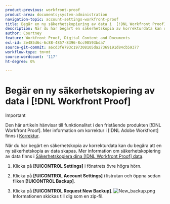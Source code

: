 ```yaml
---
product-previous: workfront-proof
product-area: documents;system-administration
navigation-topic: account-settings-workfront-proof
title: Begär en ny säkerhetskopiering av data i  [!DNL Workfront Proof]
description: När du har begärt en säkerhetskopia av korrekturdata kan du begära att en ny säkerhetskopia av data skapas. Mer information om säkerhetskopiering av data finns i Säkerhetskopiera dina [!DNL Workfront Proof] data.
author: Courtney
feature: Workfront Proof, Digital Content and Documents
exl-id: 3e485d6c-6c88-4857-8396-8cc90593bda7
source-git-commit: a6cd3fe793c197308105da27369191d84cb59377
workflow-type: tm+mt
source-wordcount: '117'
ht-degree: 0%

---
```


# Begär en ny säkerhetskopiering av data i [!DNL Workfront Proof]

>[!IMPORTANT]
>
>Den här artikeln hänvisar till funktionalitet i den fristående produkten [!DNL Workfront Proof]. Mer information om korrektur i [!DNL Adobe Workfront] finns i [Korrektur](../../../review-and-approve-work/proofing/proofing.md).

När du har begärt en säkerhetskopia av korrekturdata kan du begära att en ny säkerhetskopia av data skapas. Mer information om säkerhetskopiering av data finns i [Säkerhetskopiera dina [!DNL Workfront Proof] data](../../../workfront-proof/wp-work-proofsfiles/organize-your-work/back-up-data.md).

1. Klicka på **[!UICONTROL Settings]** i fönstrets övre högra hörn.
1. Klicka på **[!UICONTROL Account Settings]** i listrutan och öppna sedan fliken **[!UICONTROL Backup]**.

1. Klicka på **[!UICONTROL Request New Backup]**.
   ![New_backup.png](assets/new-backup-350x115.png)
Informationen skickas till dig som en zip-fil.
